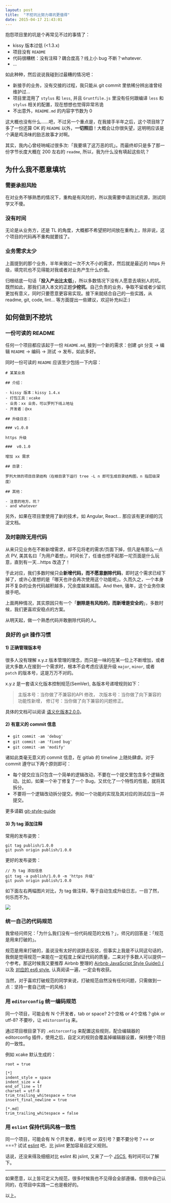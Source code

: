 ```yaml
---
layout: post
title:  "不挖坑比努力填坑更值得"
date: 2015-04-17 21:43:01
---
```


抱怨项目里的坑是个再常见不过的事情了：

<!-- more -->

- kissy 版本过低 (<1.3.x)
- 项目没有 `README`
- 代码很糟糕：没有注释？耦合度高？线上小 bug 不断？whatever.
- ...

如此种种，然后说说我碰到过最糟的情况吧：

- 新接手的业务，没有交接的过程，我只能从 git commit 里依稀分辨出谁曾经维护过...
- 项目里混用了 `stylus` 和 `less`, 并且 `Gruntfile.js` 里没有任何跟编译 `less` 和 `stylus` 相关的配置，现在想想也觉得异常吊诡
- 不出意外，`README.md` 的内容字节数为 0

这大概也没有什么......吧，不过另一个重点是，在我接手半年之后，这个项目除了多了一份还算 OK 的 `README` 以外，**一切照旧**！大概会让你很失望，这明明应该是个满是鸡汤味的励志故事才对啊。

其实，我内心曾经呐喊过很多次:「我要填了这万恶的坑」。而最终却只是多了那一份字节长度大概在 200 左右的 `readme`, 所以，我为什么没有填起这些坑？

## 为什么我不愿意填坑

### 需要承担风险

在对业务不够熟悉的情况下，重构是有风险的，所以我需要申请测试资源，测试同学又不傻。

### 没有时间

无论是从业务方，还是 TL 的角度，大概都不希望把时间放在重构上，除非说，这个项目的代码再不重构就要挂了。

### 业务需求太少

上面提到的那个业务，半年来做过一次不大不小的需求，然后就是最近的 https 升级，填完坑也不见得能对我或者对业务产生什么价值。

归根结底一句话「**投入产出比太低**」，所以多数情况下没有人愿意去填别人的坑。既然如此，那我们进入本文的正题**少挖坑**。自己负责的业务，争取不留或者少留坑更加有意义，同时只要愿意更容易实现。接下来就结合自己的一些实践，从 readme, git, code, lint... 等方面提出一些建议，欢迎补充纠正:)

## 如何做到不挖坑

### 一份可读的 README

任何一个项目都应该起于一份 `README.md`, 接到一个新的需求：创建 git 分支 -> 编辑 `README` -> 编码 -> 测试 -> 发布，如此多好。

同时一份可读的 `README` 应该至少包括一下内容：

```
# 某某业务

## 介绍：

- kissy 版本：kissy 1.4.x
- 打包工具：xcake
- 业务：xx 业务，可以罗列下线上地址
- 开发者：@xx

## 升级日志：

### v1.0.0

https 升级

###  v0.1.0

增加 xx 需求

## 目录：

罗列大体的项目目录结构（在根目录下运行 tree -L n 即可生成目录结构图，n 指层级深度）

## 其他：

- 注意的地方，坑？
- and whatever
```

另外，如果在项目里使用了新的技术，如 Angular, React... 那应该有更详细的沉淀文档。

### 及时剔除无用代码

从来只见业务在不断新增需求，却不见将老的需求/页面下掉，但凡是有那么一点点 PV, 美其名曰「为用户着想」，时间长了，任谁也想不起那一坨页面是什么玩意，直到有一天...https 改造了！

于此对应，我们多数时候只会**新增代码，而不愿意删除代码**，即时这个需求已经下掉了，或许心里想的是「哪天也许会再次使用这个功能呢」。久而久之，一个本身并不复杂的业务代码越积越多，冗余度越来越高。And then, 骚年，这个业务你来接手吧。

上面两种情况，其实原因只有一个「**删除是有风险的，而新增是安全的**」，多数时候，我们更喜欢安稳点的方案。

从明天起，做一个熟悉代码并敢删除代码的人。

### 良好的 git 操作习惯

#### 1) 正确管理版本号

很多人没有理解 x.y.z 版本管理的理念，而只是一味的在某一位上不断增加，或者说大多数人在接到一个需求时，根本不会考虑应该是升级 `major`, `minor`, 或者 `patch` 的版本号，这是万万不对的。

x.y.z 是一套语义化版本控制规范(SemVer), 各版本号递增规则如下：

>   主版本号：当你做了不兼容的API 修改，
>   次版本号：当你做了向下兼容的功能性新增，
>   修订号：当你做了向下兼容的问题修正。

具体的文档可以阅读 [语义化版本2.0.0](http://semver.org/lang/zh-CN/)。

#### 2) 有意义的 commit 信息

- `git commit -am 'debug'`
- `git commit -am 'fixed bug'`
- `git commit -am 'modify'`

诸如此类毫无意义的 commit 信息，在 gitlab 的 timeline 上随处肆虐。对于 commit 遵守以下两个原则即可： 

- 每个提交应当只包含一个简单的逻辑改动，不要在一个提交里包含多个逻辑改动。比如，如果一个补丁修复了一个 Bug，又优化了一个特性的性能，就将其拆分。
- 不要将一个逻辑改动拆分提交。例如一个功能的实现及其对应的测试应当一并提交。

更多请戳 [git-style-guide](https://github.com/agis-/git-style-guide)

#### 3) 为 tag 添加注释

常用的发布姿势：

```
git tag publish/1.0.0
git push origin publish/1.0.0
```

更好的发布姿势：

```
// 为 tag 添加信息
git tag -a publish/1.0.0 -m 'https 升级'
git push origin publish/1.0.0
```

如下面左右两幅图片对比，为 tag 做注释，等于自动生成升级日志，一目了然，何乐而不为。

![](http://gtms04.alicdn.com/tps/i4/TB1MqFYHFXXXXa8XVXX6dzn1VXX-1001-629.png)

### 统一自己的代码规范

我曾经问师兄：「为什么我们没有一份代码规范的文档？」，师兄的回答是：「规范是用来打破的」。

规范是用来打破的，虽说没有太好的说辞去反驳，但事实上我是不认同这句话的，我倒是觉得规范一来能在一定程度上保证代码的质量，二来对于多数人可以提供一个参考。那这时候我又要推荐 Airbnb 整理的 [Airbnb JavaScript Style Guide() {](https://github.com/airbnb/javascript/) 以及 [对应的 es6 style](https://github.com/airbnb/javascript/tree/es6), 认真阅读一遍，一定会有收获。

当然，对于喜欢打破规范的同学来说，打破规范自然没有任何问题，只需做到一点：坚持一套自己统一的风格:)

### 用 `editorconfig` 统一编码规范

同一个项目，可能会有 N 个开发者，tab or space? 2个空格 or 4个空格？gbk or utf-8? 不要吵，让 `editorconfig` 来。

[](http://editorconfig.org/) 通过项目根目录下的 `.editorconfig` 来配置这些规则，配合编辑器的 editorconfig 插件，使用之后，自定义的规则会覆盖掉编辑器设置，保持整个项目的一致性。

例如 xcake 默认生成的：

```
root = true

[*]
indent_style = space
indent_size = 4
end_of_line = lf
charset = utf-8
trim_trailing_whitespace = true
insert_final_newline = true

[*.md]
trim_trailing_whitespace = false
```

### 用 `eslint` 保持代码风格一致性

同一个项目，可能会有 N 个开发者，单引号 or 双引号？要不要分号？== or ===? 试试 [eslint](http://eslint.org) 吧，比 jslint 更加容易自定义规则。

话说，还没来得及细细对比 eslint 和 jslint, 又来了一个 [JSCS](http://jscs.info/overview.html), 有时间可以了解下。

----------

如果愿意，以上皆可定义为规范，很多时候我也不见得会全部遵循，但挑中自己认同的，在项目中实践一二也是极好的。

以上。





